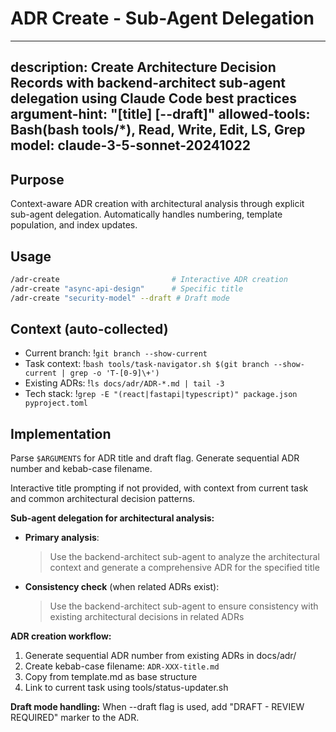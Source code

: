 # ADR Create - Sub-Agent Delegation

---
description: Create Architecture Decision Records with backend-architect sub-agent delegation using Claude Code best practices
argument-hint: "[title] [--draft]"
allowed-tools: Bash(bash tools/*), Read, Write, Edit, LS, Grep
model: claude-3-5-sonnet-20241022
---

## Purpose

Context-aware ADR creation with architectural analysis through explicit sub-agent delegation. Automatically handles numbering, template population, and index updates.

## Usage

```bash
/adr-create                         # Interactive ADR creation
/adr-create "async-api-design"      # Specific title
/adr-create "security-model" --draft # Draft mode
```

## Context (auto-collected)
- Current branch: !`git branch --show-current`
- Task context: !`bash tools/task-navigator.sh $(git branch --show-current | grep -o 'T-[0-9]\+')`
- Existing ADRs: !`ls docs/adr/ADR-*.md | tail -3`
- Tech stack: !`grep -E "(react|fastapi|typescript)" package.json pyproject.toml`

## Implementation

Parse `$ARGUMENTS` for ADR title and draft flag. Generate sequential ADR number and kebab-case filename.

Interactive title prompting if not provided, with context from current task and common architectural decision patterns.

**Sub-agent delegation for architectural analysis:**

- **Primary analysis**:
  > Use the backend-architect sub-agent to analyze the architectural context and generate a comprehensive ADR for the specified title

- **Consistency check** (when related ADRs exist):
  > Use the backend-architect sub-agent to ensure consistency with existing architectural decisions in related ADRs

**ADR creation workflow:**
1. Generate sequential ADR number from existing ADRs in docs/adr/
2. Create kebab-case filename: `ADR-XXX-title.md`
3. Copy from template.md as base structure
4. Link to current task using tools/status-updater.sh

**Draft mode handling:**
When --draft flag is used, add "DRAFT - REVIEW REQUIRED" marker to the ADR.
```